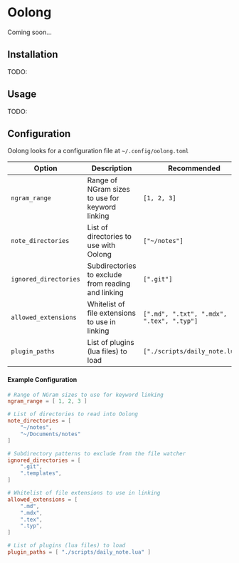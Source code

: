 # Oolong

Coming soon...

## Installation

TODO:

## Usage

TODO:

## Configuration

Oolong looks for a configuration file at `~/.config/oolong.toml`

| Option | Description | Recommended |
|--------|-------------|---------|
| `ngram_range` | Range of NGram sizes to use for keyword linking | `[1, 2, 3]` |
| `note_directories` | List of directories to use with Oolong | `["~/notes"]` |
| `ignored_directories` | Subdirectories to exclude from reading and linking | `[".git"]` |
| `allowed_extensions` | Whitelist of file extensions to use in linking | `[".md", ".txt", ".mdx", ".tex", ".typ"]` |
| `plugin_paths` | List of plugins (lua files) to load | `["./scripts/daily_note.lua"]` |

#### Example Configuration

```toml
# Range of NGram sizes to use for keyword linking
ngram_range = [ 1, 2, 3 ]

# List of directories to read into Oolong
note_directories = [
    "~/notes",
    "~/Documents/notes"
]

# Subdirectory patterns to exclude from the file watcher
ignored_directories = [
    ".git",
    ".templates",
]

# Whitelist of file extensions to use in linking
allowed_extensions = [
    ".md",
    ".mdx",
    ".tex",
    ".typ",
]

# List of plugins (lua files) to load
plugin_paths = [ "./scripts/daily_note.lua" ]
```
